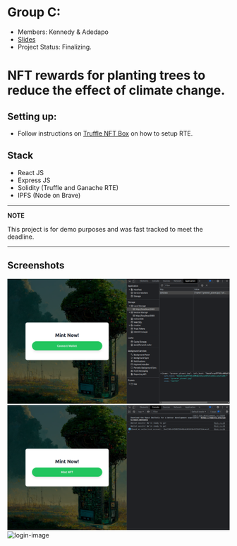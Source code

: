 # Group C:
- Members: Kennedy & Adedapo
- [Slides](https://docs.google.com/presentation/d/1NH4rezFO93f8c-FGLoYft9Iing0FoiQmGOrU2UGS1UU/edit#slide=id.g1a2f078a7b6_0_0)
- Project Status: Finalizing.

# NFT rewards for planting trees to reduce the effect of climate change.

## Setting up:
- Follow instructions on [Truffle NFT Box](https://trufflesuite.com/boxes/nft-box/) on how to setup RTE.
    
## Stack
- React JS
- Express JS
- Solidity (Truffle and Ganache RTE)
- IPFS (Node on Brave)

---
**NOTE**

This project is for demo purposes and was fast tracked to meet the deadline.

---

## Screenshots
![login-image](https://github.com/Kenato254/nft-for-climate-change/blob/setup/Screenshots/Connect%20_Wallet.png)
![login-image](https://github.com/Kenato254/nft-for-climate-change/blob/setup/Screenshots/Start_Mint.png)
![login-image](https://github.com/Kenato254/nft-for-climate-change/blob/setup/Screenshot/Connect_Wallet.png)
